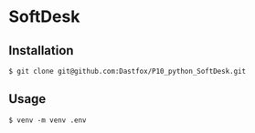 # SoftDesk

## Installation

```shell
$ git clone git@github.com:Dastfox/P10_python_SoftDesk.git
```

## Usage

```shell
$ venv -m venv .env
```
